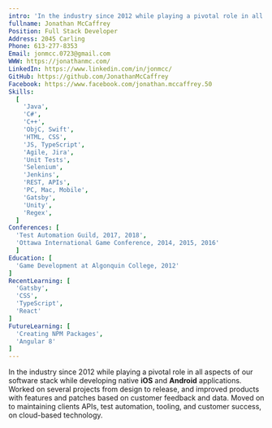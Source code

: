 ```yaml
---
intro: 'In the industry since 2012 while playing a pivotal role in all aspects of our software stack while developing native **iOS** and **Android** applications. Worked on several projects from design to release, and improved products with features and patches based on customer feedback and data. Moved on to maintaining clients APIs, test automation, tooling, and customer success, on cloud-based technology.'
fullname: Jonathan McCaffrey
Position: Full Stack Developer
Address: 2045 Carling
Phone: 613-277-8353
Email: jonmcc.0723@gmail.com
WWW: https://jonathanmc.com/
LinkedIn: https://www.linkedin.com/in/jonmcc/
GitHub: https://github.com/JonathanMcCaffrey
Facebook: https://www.facebook.com/jonathan.mccaffrey.50
Skills:
  [
    'Java',
    'C#',
    'C++',
    'ObjC, Swift',
    'HTML, CSS',
    'JS, TypeScript',
    'Agile, Jira',
    'Unit Tests',
    'Selenium',
    'Jenkins',
    'REST, APIs',
    'PC, Mac, Mobile',
    'Gatsby',
    'Unity',
    'Regex',
  ]
Conferences: [ 
  'Test Automation Guild, 2017, 2018',
  'Ottawa International Game Conference, 2014, 2015, 2016'
  ]
Education: [   
  'Game Development at Algonquin College, 2012'
]
RecentLearning: [   
  'Gatsby',
  'CSS',
  'TypeScript',
  'React'
]
FutureLearning: [
  'Creating NPM Packages',
  'Angular 8'
]
---
```


In the industry since 2012 while playing a pivotal role in all aspects of our software stack while developing native **iOS** and **Android** applications. Worked on several projects from design to release, and improved products with features and patches based on customer feedback and data. Moved on to maintaining clients APIs, test automation, tooling, and customer success, on cloud-based technology.
